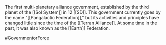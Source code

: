 The first multi-planetary alliance government, established by the third planet of the <span class="political-bodies-places">[[Sol System]]</span> in 12 <span class="miscellaneous">[[SD]]</span>.
This government currently goes by the name "<span class="political-bodies-places">[[Pangalactic Federation]]</span>," but its activities and principles have changed little since the time of the <span class="political-bodies-places">[[Terran Alliance]]</span>.  At some time in the past, it was also known as the <span class="political-bodies-places">[[Earth]]</span> Federation.

#GovernmentorForce